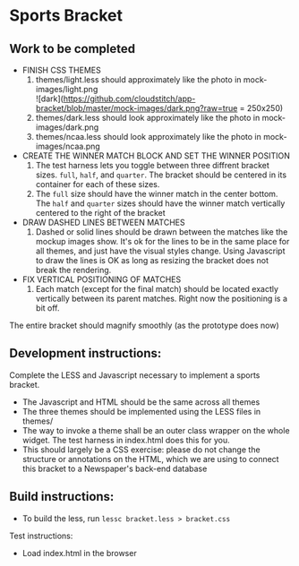 Sports Bracket
==============

## Work to be completed

* FINISH CSS THEMES
  1. themes/light.less should approximately like the photo in mock-images/light.png <br />![dark](https://github.com/cloudstitch/app-bracket/blob/master/mock-images/dark.png?raw=true = 250x250)
  2. themes/dark.less should look approximately like the photo in mock-images/dark.png
  3. themes/ncaa.less should look approximately like the photo in mock-images/ncaa.png
* CREATE THE WINNER MATCH BLOCK AND SET THE WINNER POSITION
  1. The test harness lets you toggle between three diffrent bracket sizes. `full`, `half`, and `quarter`. The bracket should be centered in its container for each of these sizes.
  2. The `full` size should have the winner match in the center bottom. The `half` and `quarter` sizes should have the winner match vertically centered to the right of the bracket
* DRAW DASHED LINES BETWEEN MATCHES
  1. Dashed or solid lines should be drawn between the matches like the mockup images show. It's ok for the lines to be in the same place for all themes, and just have the visual styles change. Using Javascript to draw the lines is OK as long as resizing the bracket does not break the rendering.
* FIX VERTICAL POSITIONING OF MATCHES
  1. Each match (except for the final match) should be located exactly vertically between its parent matches. Right now the positioning is a bit off.

The entire bracket should magnify smoothly (as the prototype does now)

## Development instructions:

Complete the LESS and Javascript necessary to implement a sports bracket.

* The Javascript and HTML should be the same across all themes
* The three themes should be implemented using the LESS files in themes/
* The way to invoke a theme shall be an outer class wrapper on the whole widget. The test harness in index.html does this for you.
* This should largely be a CSS exercise: please do not change the structure or annotations on the HTML, which we are using to connect this bracket to a Newspaper's back-end database

## Build instructions:

* To build the less, run `lessc bracket.less > bracket.css`

Test instructions:

* Load index.html in the browser



